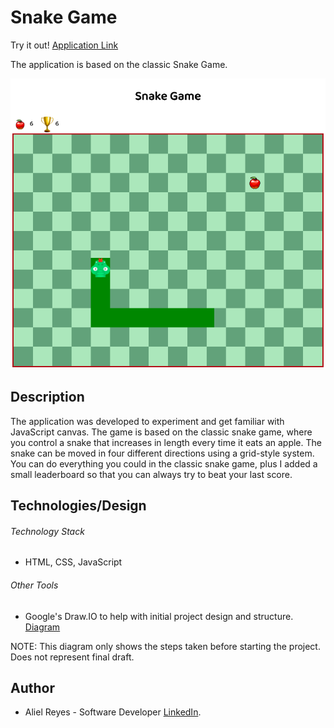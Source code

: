 # Snake Game

Try it out! [Application Link](https://areyesfigueroa.github.io/SnakeGame/)

The application is based on the classic Snake Game.

![Snake Game App](./assets/snake-game.png)

## Description

The application was developed to experiment and get familiar with JavaScript canvas. The game is based on the classic snake game, where you control a snake that increases in length every time it eats an apple. The snake can be moved in four different directions using a grid-style system. You can do everything you could in the classic snake game, plus I added a small leaderboard so that you can always try to beat your last score.

## Technologies/Design

###### Technology Stack
- HTML, CSS, JavaScript

###### Other Tools
- Google's Draw.IO to help with initial project design and structure. [Diagram](https://drive.google.com/file/d/1IrkOeiGKDqX9PRSmVPc67onED0YTjIdj/view?usp=sharing)

NOTE: This diagram only shows the steps taken before starting the project. Does not represent final draft. 

## Author
- Aliel Reyes - Software Developer [LinkedIn](https://www.linkedin.com/in/alielreyes/).



